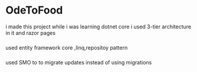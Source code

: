 # OdeToFood
i made this project while i was learning dotnet core i used 3-tier architecture in it and razor pages 
###
used entity framework core ,linq,repositoy pattern
###
used SMO to to migrate updates instead of using migrations

